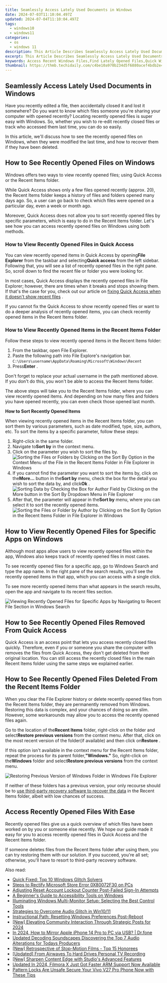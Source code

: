 ```yaml
---
title: Seamlessly Access Lately Used Documents in Windows
date: 2024-07-03T11:10:04.497Z
updated: 2024-07-04T11:10:04.497Z
tags:
  - windows10
  - windows11
categories:
  - os
  - windows 11
description: This Article Describes Seamlessly Access Lately Used Documents in Windows
excerpt: This Article Describes Seamlessly Access Lately Used Documents in Windows
keywords: Access Recent Windows Files,Find Lately Opened Files,Quick Window File Search,Easy Latest Doc Locate,Immediate File Retrieval,Windows Document History,Fast Opened File Finder
thumbnail: https://thmb.techidaily.com/c4be10a970b234d5f6880acef4bdb2e4828d9b824f3ccac5078e8475f10ac115.jpg
---
```


## Seamlessly Access Lately Used Documents in Windows

 Have you recently edited a file, then accidentally closed it and lost it somewhere? Do you want to know which files someone you're sharing your computer with opened recently? Locating recently opened files is super easy with Windows. So, whether you wish to re-edit recently closed files or track who accessed them last time, you can do so easily.

 In this article, we'll discuss how to see the recently opened files on Windows, when they were modified the last time, and how to recover them if they have been deleted.

## How to See Recently Opened Files on Windows

 Windows offers two ways to view recently opened files; using Quick Access or the Recent Items folder.

 While Quick Access shows only a few files opened recently (approx. 20), the Recent Items folder keeps a history of files and folders opened many days ago. So, a user can go back to check which files were opened on a particular day, even a week or month ago.

 Moreover, Quick Access does not allow you to sort recently opened files by specific parameters, which is easy to do in the Recent Items folder. Let's see how you can access recently opened files on Windows using both methods.

### How to View Recently Opened Files in Quick Access

 You can view recently opened items in Quick Access by opening**File Explorer** from the taskbar and selecting**Quick access** from the left sidebar. Following that, you will see a list of recently opened files in the right pane. So, scroll down to find the recent file or folder you were looking for.

 In most cases, Quick Access displays the recently opened files in File Explorer; however, there are times when it breaks and stops showing them. If that's the case for you, check out our article on [fixing Quick Access when it doesn't show recent files](https://www.makeuseof.com/windows-11-fix-quick-access-not-showing-recent-files/) .

 If you cannot fix the Quick Access to show recently opened files or want to do a deeper analysis of recently opened items, you can check recently opened items in the Recent Items folder.

### How to View Recently Opened Items in the Recent Items Folder

 Follow these steps to view recently opened items in the Recent Items folder:

1. From the taskbar, open File Explorer.
2. Paste the following path into File Explore's navigation bar.  
`C:\Users\username\AppData\Roaming\Microsoft\Windows\Recent`
3. Press**Enter** .

 Don't forget to replace your actual username in the path mentioned above. If you don't do this, you won't be able to access the Recent Items folder.

 The above steps will take you to the Recent Items folder, where you can view recently opened items. And depending on how many files and folders you have opened recently, you can even check those opened last month.

**How to Sort Recently Opened Items**

 When viewing recently opened items in the Recent Items folder, you can sort them by various parameters, such as date modified, type, size, authors, etc. To sort the items by a specific parameter, follow these steps:

1. Right-click in the same folder.
2. Navigate to**Sort by** in the context menu.
3. Click on the parameter you wish to sort the files by.  
![Sorting the Files or Folders by Clicking on the Sort By Option in the Context Menu of the File in the Recent Items Folder in File Explorer in Windows](https://static1.makeuseofimages.com/wordpress/wp-content/uploads/2022/10/3-Sorting-the-Files-or-Folders-by-Clicking-on-the-Sort-By-Option-in-the-Context-Menu-of-the-File-in-the-Recent-Items-Folder-in-File-Explorer-in-Windows.jpg)
4. If you cannot find the parameter you want to sort the items by, click on the**More...** button in the**Sort by** menu, check the box for the detail you wish to sort the data by, and click**Ok** .  
![Sorting Data by Checking the Box for Author Field by Clicking on the More button in the Sort By Dropdown Menu in File Explorer](https://static1.makeuseofimages.com/wordpress/wp-content/uploads/2022/10/4-Sorting-Data-by-Checking-the-Box-for-Author-Field-by-Clicking-on-the-More-button-in-the-Sort-By-Dropdown-Menu-in-File-Explorer.jpg)
5. After that, the parameter will appear in the**Sort by** menu, where you can select it to sort the recently opened items.  
![Sorting the Files or Folder by Author by Clicking on the Sort By Option in the Recent Items Folder in File Explorer in Windows](https://static1.makeuseofimages.com/wordpress/wp-content/uploads/2022/10/5-Sorting-the-Files-or-Folder-by-Author-by-Clicking-on-the-Sort-By-Option-in-the-Recent-Items-Folder-in-File-Explorer-in-Windows.jpg)

## How to View Recently Opened Files for Specific Apps on Windows

 Although most apps allow users to view recently opened files within the app, Windows also keeps track of recently opened files in most cases.

 To see recently opened files for a specific app, go to Windows Search and type the app name. In the right pane of the search results, you'll see the recently opened items in that app, which you can access with a single click.

 To see more recently opened items than what appears in the search results, open the app and navigate to its recent files section.

![Viewing Recently Opened Files for Specific Apps by Navigating to Recent File Section in Windows Search](https://static1.makeuseofimages.com/wordpress/wp-content/uploads/2022/10/6-Viewing-Recently-Opened-Files-for-Specific-Apps-by-Navigating-to-Recent-File-Section-in-Windows-Search.jpg)

## How to See Recently Opened Files Removed From Quick Access

 Quick Access is an access point that lets you access recently closed files quickly. Therefore, even if you or someone you share the computer with removes the files from Quick Access, they don't get deleted from their original location. You can still access the recently closed files in the main Recent Items folder using the same steps we explained earlier.

## How to See Recently Opened Files Deleted From the Recent Items Folder

 When you clear the File Explorer history or delete recently opened files from the Recent Items folder, they are permanently removed from Windows. Restoring this data is complex, and your chances of doing so are slim. However, some workarounds may allow you to access the recently opened files again.

 Go to the location of the**Recent Items** folder, right-click on the folder and select**Restore previous versions** from the context menu. After that, click on the most recent version of the folder(if available) and then click on**Restore** .

 If this option isn't available in the context menu for the Recent Items folder, repeat the process for its parent folder,**"Windows."** So, right-click on the**Windows** folder and select**Restore previous versions** from the context menu.

![Restoring Previous Version of Windows Folder in Windows File Explorer](https://static1.makeuseofimages.com/wordpress/wp-content/uploads/2022/10/Restoring-Previous-Version-of-Windows-Folder-in-Windows-File-Explorer.jpg)

 If neither of these folders has a previous version, your only recourse should be to [use third-party recovery software to recover the data](https://www.makeuseof.com/windows-best-data-recovery-tools-guides/) in the Recent Items folder, albeit with low chances of success.

## Access Recently Opened Files With Ease

 Recently opened files give us a quick overview of which files have been worked on by you or someone else recently. We hope our guide made it easy for you to access recently opened files in Quick Access and the Recent Items folder.

 If someone deletes files from the Recent Items folder after using them, you can try restoring them with our solution. If you succeed, you're all set; otherwise, you'll have to resort to third-party recovery software.


<ins class="adsbygoogle"
     style="display:block"
     data-ad-format="autorelaxed"
     data-ad-client="ca-pub-7571918770474297"
     data-ad-slot="1223367746"></ins>



<ins class="adsbygoogle"
     style="display:block"
     data-ad-client="ca-pub-7571918770474297"
     data-ad-slot="8358498916"
     data-ad-format="auto"
     data-full-width-responsive="true"></ins>

<span class="atpl-alsoreadstyle">Also read:</span>
<div><ul>
<li><a href="https://windows11.techidaily.com/quick-fixed-top-10-windows-glitch-solvers/"><u>Quick Fixed: Top 10 Windows Glitch Solvers</u></a></li>
<li><a href="https://windows11.techidaily.com/steps-to-rectify-microsoft-store-error-0x80072f30-on-pcs/"><u>Steps to Rectify Microsoft Store Error 0X80072F30 on PCs</u></a></li>
<li><a href="https://windows11.techidaily.com/adjusting-reset-account-lockout-counter-post-failed-sign-in-attempts/"><u>Adjusting Reset Account Lockout Counter Post-Failed Sign-In Attempts</u></a></li>
<li><a href="https://windows11.techidaily.com/a-beginners-guide-to-accessibility-tools-on-windows/"><u>A Beginner's Guide to Accessibility Tools on Windows</u></a></li>
<li><a href="https://windows11.techidaily.com/illuminating-windows-multi-monitor-setup-selecting-the-best-control-tools/"><u>Illuminating Windows Multi-Monitor Setup: Selecting the Best Control Tools</u></a></li>
<li><a href="https://windows11.techidaily.com/strategies-to-overcome-audio-glitch-in-win1011/"><u>Strategies to Overcome Audio Glitch in Win10/11</u></a></li>
<li><a href="https://windows11.techidaily.com/instructional-path-resetting-windows-preferences-post-reboot/"><u>Instructional Path: Resetting Windows Preferences Post-Reboot</u></a></li>
<li><a href="https://fox-blue.techidaily.com/new-elevating-community-interaction-through-strategic-posts-for-2024/"><u>[New] Elevating Community Interaction Through Strategic Posts for 2024</u></a></li>
<li><a href="https://screen-mirror.techidaily.com/in-2024-how-to-mirror-apple-iphone-14-pro-to-pc-via-usb-drfone-by-drfone-ios/"><u>In 2024, How to Mirror Apple iPhone 14 Pro to PC via USB? | Dr.fone</u></a></li>
<li><a href="https://voice-adjusting.techidaily.com/updated-decoding-soundscapes-discovering-the-top-7-audio-alterations-for-todays-producers/"><u>Updated Decoding Soundscapes Discovering the Top 7 Audio Alterations for Todays Producers</u></a></li>
<li><a href="https://extra-support.techidaily.com/new-retrospective-of-stop-motion-films-top-15-honorees/"><u>[New] Retrospective of Stop-Motion Films - Top 15 Honorees</u></a></li>
<li><a href="https://visual-screen-recording.techidaily.com/updated-from-airwaves-to-hard-drives-personal-tv-recording/"><u>[Updated] From Airwaves To Hard Drives  Personal TV Recording</u></a></li>
<li><a href="https://youtube-stream.techidaily.com/new-sharpen-content-edge-with-studios-advanced-features/"><u>[New] Sharpen Content Edge with Studio's Advanced Features</u></a></li>
<li><a href="https://smart-video-creator.techidaily.com/updated-in-2024-filmora-x-just-got-faster-arm-support-now-available/"><u>Updated In 2024, Filmora X Just Got Faster ARM Support Now Available</u></a></li>
<li><a href="https://android-unlock.techidaily.com/pattern-locks-are-unsafe-secure-your-vivo-v27-pro-phone-now-with-these-tips-by-drfone-android/"><u>Pattern Locks Are Unsafe Secure Your Vivo V27 Pro Phone Now with These Tips</u></a></li>
</ul></div>
